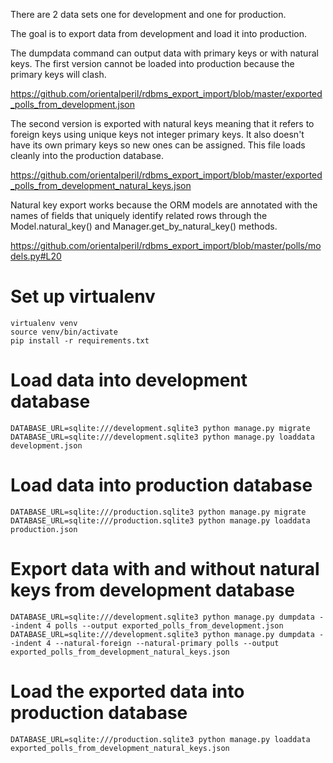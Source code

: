 There are 2 data sets one for development and one for production.

The goal is to export data from development and load it into production.

The dumpdata command can output data with primary keys or with natural keys.  The first version cannot be loaded into production because the primary keys will clash.

https://github.com/orientalperil/rdbms_export_import/blob/master/exported_polls_from_development.json

The second version is exported with natural keys meaning that it refers to foreign keys using unique keys not integer primary keys.  It also doesn't have its own primary keys so new ones can be assigned.  This file loads cleanly into the production database.

https://github.com/orientalperil/rdbms_export_import/blob/master/exported_polls_from_development_natural_keys.json

Natural key export works because the ORM models are annotated with the names of fields that uniquely identify related rows through the Model.natural_key() and Manager.get_by_natural_key() methods.

https://github.com/orientalperil/rdbms_export_import/blob/master/polls/models.py#L20

# Set up virtualenv

```
virtualenv venv
source venv/bin/activate
pip install -r requirements.txt
```

# Load data into development database

```
DATABASE_URL=sqlite:///development.sqlite3 python manage.py migrate
DATABASE_URL=sqlite:///development.sqlite3 python manage.py loaddata development.json
```

# Load data into production database

```
DATABASE_URL=sqlite:///production.sqlite3 python manage.py migrate
DATABASE_URL=sqlite:///production.sqlite3 python manage.py loaddata production.json
```

# Export data with and without natural keys from development database

```
DATABASE_URL=sqlite:///development.sqlite3 python manage.py dumpdata --indent 4 polls --output exported_polls_from_development.json
DATABASE_URL=sqlite:///development.sqlite3 python manage.py dumpdata --indent 4 --natural-foreign --natural-primary polls --output exported_polls_from_development_natural_keys.json
```

# Load the exported data into production database
```
DATABASE_URL=sqlite:///production.sqlite3 python manage.py loaddata exported_polls_from_development_natural_keys.json
```
